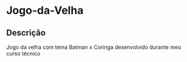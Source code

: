 # Jogo-da-Velha

## Descrição
Jogo da velha com tema Batman x Coringa desenvolvido durante meu curso técnico
